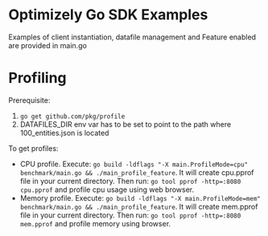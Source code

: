 # Optimizely Go SDK Examples

Examples of client instantiation, datafile management and Feature enabled are provided in main.go 

# Profiling

Prerequisite:
1. `go get github.com/pkg/profile`
2. DATAFILES_DIR env var has to be set to point to the path where 100_entities.json is located

To get profiles:
* CPU profile. Execute: `go build -ldflags "-X main.ProfileMode=cpu" benchmark/main.go && ./main_profile_feature`. It will create cpu.pprof file in your current directory. Then run: `go tool pprof -http=:8080 cpu.pprof` and profile cpu usage using web browser.
* Memory profile. Execute: `go build -ldflags "-X main.ProfileMode=mem" benchmark/main.go && ./main_profile_feature`. It will create mem.pprof file in your current directory. Then run: `go tool pprof -http=:8080 mem.pprof` and profile memory using browser.
